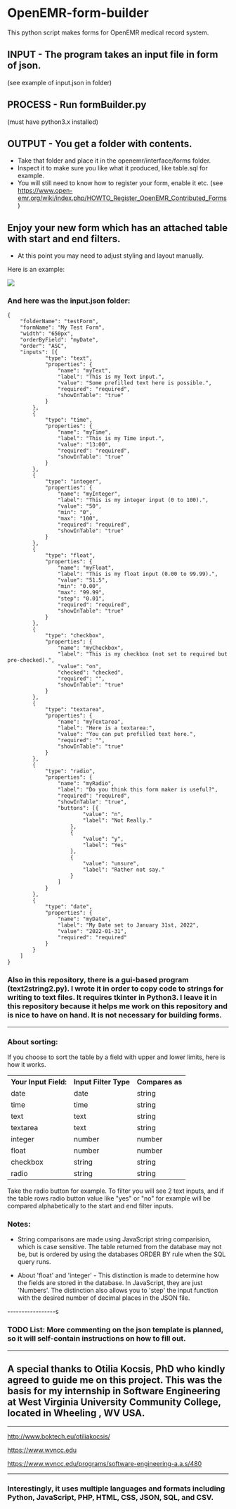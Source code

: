 # OpenEMR-form-builder
This python script makes forms for OpenEMR medical record system.

## INPUT - The program takes an input file in form of json.
(see example of input.json in folder)

## PROCESS - Run formBuilder.py
(must have python3.x installed)

## OUTPUT - You get a folder with contents. 
 - Take that folder and place it in the openemr/interface/forms folder.
 - Inspect it to make sure you like what it produced, like table.sql for example.
 - You will still need to know how to register your form, enable it etc. (see https://www.open-emr.org/wiki/index.php/HOWTO_Register_OpenEMR_Contributed_Forms)

## Enjoy your new form which has an attached table with start and end filters.

 - At this point you may need to adjust styling and layout manually.

Here is an example:

<img src="screenshot.png">

### And here was the input.json folder:

```
{
    "folderName": "testForm",
    "formName": "My Test Form",
    "width": "650px",
    "orderByField": "myDate",
    "order": "ASC",
    "inputs": [{
            "type": "text",
            "properties": {
                "name": "myText",
                "label": "This is my Text input.",
                "value": "Some prefilled text here is possible.",
                "required": "required",
                "showInTable": "true"
            }
        },
        {
            "type": "time",
            "properties": {
                "name": "myTime",
                "label": "This is my Time input.",
                "value": "13:00",
                "required": "required",
                "showInTable": "true"
            }
        },
        {
            "type": "integer",
            "properties": {
                "name": "myInteger",
                "label": "This is my integer input (0 to 100).",
                "value": "50",
                "min": "0",
                "max": "100",
                "required": "required",
                "showInTable": "true"
            }
        },
        {
            "type": "float",
            "properties": {
                "name": "myFloat",
                "label": "This is my float input (0.00 to 99.99).",
                "value": "51.5",
                "min": "0.00",
                "max": "99.99",
                "step": "0.01",
                "required": "required",
                "showInTable": "true"
            }
        },
        {
            "type": "checkbox",
            "properties": {
                "name": "myCheckbox",
                "label": "This is my checkbox (not set to required but pre-checked).",
                "value": "on",
                "checked": "checked",
                "required": "",
                "showInTable": "true"
            }
        },
        {
            "type": "textarea",
            "properties": {
                "name": "myTextarea",
                "label": "Here is a textarea:",
                "value": "You can put prefilled text here.",
                "required": "",
                "showInTable": "true"
            }
        },
        {
            "type": "radio",
            "properties": {
                "name": "myRadio",
                "label": "Do you think this form maker is useful?",
                "required": "required",
                "showInTable": "true",
                "buttons": [{
                        "value": "n",
                        "label": "Not Really."
                    },
                    {
                        "value": "y",
                        "label": "Yes"
                    },
                    {
                        "value": "unsure",
                        "label": "Rather not say."
                    }
                ]
            }
        },
        {
            "type": "date",
            "properties": {
                "name": "myDate",
                "label": "My Date set to January 31st, 2022",
                "value": "2022-01-31",
                "required": "required"
            }
        }
    ]
}

```

### Also in this repository, there is a gui-based program (text2string2.py).  I wrote it in order to copy code to strings for writing to text files.  It requires tkinter in Python3.  I leave it in this repository because it helps me work on this repository and is nice to have on hand.  It is not necessary for building forms.
--------------------------
### About sorting:
If you choose to sort the table by a field with upper and lower limits, here is how it works.

<table>
<tr><th>Your Input Field:</th><th>Input Filter Type</th><th>Compares as</th></tr>
<tr><td>date</td><td>date</td><td>string</td></tr>
<tr><td>time</td><td>time</td><td>string</td></tr>
<tr><td>text</td><td>text</td><td>string</td></tr>
<tr><td>textarea</td><td>text</td><td>string</td></tr>
<tr><td>integer</td><td>number</td><td>number</td></tr>
<tr><td>float</td><td>number</td><td>number</td></tr>
<tr><td>checkbox</td><td>string</td><td>string</td></tr>
<tr><td>radio</td><td>string</td><td>string</td></tr>
</table>

Take the radio button for example.  To filter you will see 2 text inputs, and if the table rows radio button value like "yes" or "no" for example will be compared alphabetically to the start and end filter inputs.

### Notes:
- String comparisons are made using JavaScript string comparision, which is case sensitive.  The table returned from the database may not be, but is ordered by using the databases ORDER BY rule when the SQL query runs.

- About 'float' and 'integer' -  This distinction is made to determine how the fields are stored in the database.  In JavaScript, they are just 'Numbers'.  The distinction also allows you to 'step' the input function with the desired number of decimal places in the JSON file.

-----------------s
### TODO List:  More commenting on the json template is planned, so it will self-contain instructions on how to fill out.

------------------
## A special thanks to Otilia Kocsis, PhD who kindly agreed to guide me on this project.  This was the basis for my internship in Software Engineering at West Virginia University Community College, located in Wheeling , WV USA.
----------------

http://www.boktech.eu/otiliakocsis/

https://www.wvncc.edu

https://www.wvncc.edu/programs/software-engineering-a.a.s/480

------------------
### Interestingly, it uses multiple languages and formats including Python, JavaScript, PHP, HTML, CSS, JSON, SQL, and CSV.


